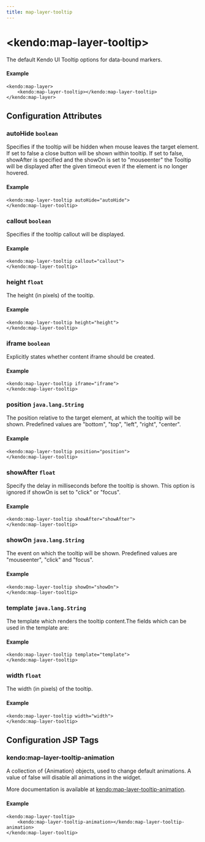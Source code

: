 ```yaml
---
title: map-layer-tooltip
---
```


# \<kendo:map-layer-tooltip\>

The default Kendo UI Tooltip options for data-bound markers.

#### Example
    <kendo:map-layer>
        <kendo:map-layer-tooltip></kendo:map-layer-tooltip>
    </kendo:map-layer>

## Configuration Attributes

### autoHide `boolean`

Specifies if the tooltip will be hidden when mouse leaves the target element. If set to false a close button will be shown within tooltip. If set to false, showAfter is specified and the showOn is set to "mouseenter" the Tooltip will be displayed after the given timeout even if the element is no longer hovered.

#### Example
    <kendo:map-layer-tooltip autoHide="autoHide">
    </kendo:map-layer-tooltip>

### callout `boolean`

Specifies if the tooltip callout will be displayed.

#### Example
    <kendo:map-layer-tooltip callout="callout">
    </kendo:map-layer-tooltip>

### height `float`

The height (in pixels) of the tooltip.

#### Example
    <kendo:map-layer-tooltip height="height">
    </kendo:map-layer-tooltip>

### iframe `boolean`

Explicitly states whether content iframe should be created.

#### Example
    <kendo:map-layer-tooltip iframe="iframe">
    </kendo:map-layer-tooltip>

### position `java.lang.String`

The position relative to the target element, at which the tooltip will be shown. Predefined values are "bottom", "top", "left", "right", "center".

#### Example
    <kendo:map-layer-tooltip position="position">
    </kendo:map-layer-tooltip>

### showAfter `float`

Specify the delay in milliseconds before the tooltip is shown. This option is ignored if showOn is set to "click" or "focus".

#### Example
    <kendo:map-layer-tooltip showAfter="showAfter">
    </kendo:map-layer-tooltip>

### showOn `java.lang.String`

The event on which the tooltip will be shown. Predefined values are "mouseenter", "click" and "focus".

#### Example
    <kendo:map-layer-tooltip showOn="showOn">
    </kendo:map-layer-tooltip>

### template `java.lang.String`

The template which renders the tooltip content.The fields which can be used in the template are:

#### Example
    <kendo:map-layer-tooltip template="template">
    </kendo:map-layer-tooltip>

### width `float`

The width (in pixels) of the tooltip.

#### Example
    <kendo:map-layer-tooltip width="width">
    </kendo:map-layer-tooltip>


##  Configuration JSP Tags

### kendo:map-layer-tooltip-animation

A collection of {Animation} objects, used to change default animations. A value of false
will disable all animations in the widget.

More documentation is available at [kendo:map-layer-tooltip-animation](/kendo-ui/api/wrappers/jsp/map/layer-tooltip-animation).

#### Example

    <kendo:map-layer-tooltip>
        <kendo:map-layer-tooltip-animation></kendo:map-layer-tooltip-animation>
    </kendo:map-layer-tooltip>

